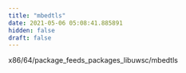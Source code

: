 ```yaml
---
title: "mbedtls"
date: 2021-05-06 05:08:41.885891
hidden: false
draft: false
---
```


x86/64/package_feeds_packages_libuwsc/mbedtls

